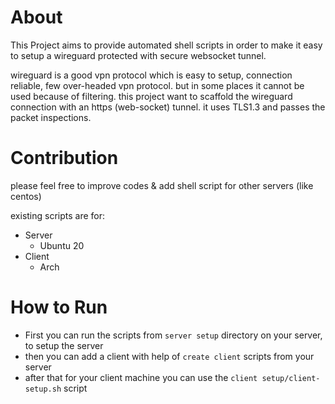 # About
This Project aims to provide automated shell scripts in order to make it easy to setup a wireguard protected with secure websocket tunnel.

wireguard is a good vpn protocol which is easy to setup, connection reliable, few over-headed vpn protocol.
but in some places it cannot be used because of filtering.
this project want to scaffold the wireguard connection with an https (web-socket) tunnel.
it uses TLS1.3 and passes the packet inspections.

# Contribution
please feel free to improve codes & add shell script for other servers (like centos)

existing scripts are for:
* Server
    * Ubuntu 20
* Client
    * Arch 

# How to Run

* First you can run the scripts from `server setup` directory on your server, to setup the server
* then you can add a client with help of `create client` scripts from your server
* after that for your client machine you can use the `client setup/client-setup.sh` script

